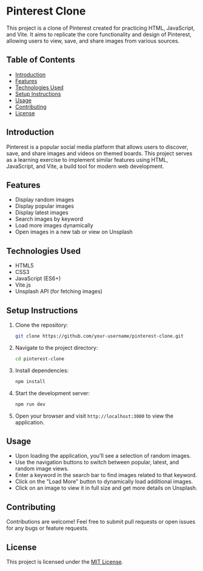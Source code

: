 # Pinterest Clone

This project is a clone of Pinterest created for practicing HTML, JavaScript, and Vite. It aims to replicate the core functionality and design of Pinterest, allowing users to view, save, and share images from various sources.

## Table of Contents

- [Introduction](#introduction)
- [Features](#features)
- [Technologies Used](#technologies-used)
- [Setup Instructions](#setup-instructions)
- [Usage](#usage)
- [Contributing](#contributing)
- [License](#license)

## Introduction

Pinterest is a popular social media platform that allows users to discover, save, and share images and videos on themed boards. This project serves as a learning exercise to implement similar features using HTML, JavaScript, and Vite, a build tool for modern web development.

## Features

- Display random images
- Display popular images
- Display latest images
- Search images by keyword
- Load more images dynamically
- Open images in a new tab or view on Unsplash

## Technologies Used

- HTML5
- CSS3
- JavaScript (ES6+)
- Vite.js
- Unsplash API (for fetching images)

## Setup Instructions

1. Clone the repository:

   ```bash
   git clone https://github.com/your-username/pinterest-clone.git
   ```

2. Navigate to the project directory:

   ```bash
   cd pinterest-clone
   ```

3. Install dependencies:

   ```bash
   npm install
   ```

4. Start the development server:

   ```bash
   npm run dev
   ```

5. Open your browser and visit `http://localhost:3000` to view the application.

## Usage

- Upon loading the application, you'll see a selection of random images.
- Use the navigation buttons to switch between popular, latest, and random image views.
- Enter a keyword in the search bar to find images related to that keyword.
- Click on the "Load More" button to dynamically load additional images.
- Click on an image to view it in full size and get more details on Unsplash.

## Contributing

Contributions are welcome! Feel free to submit pull requests or open issues for any bugs or feature requests.

## License

This project is licensed under the [MIT License](LICENSE).

